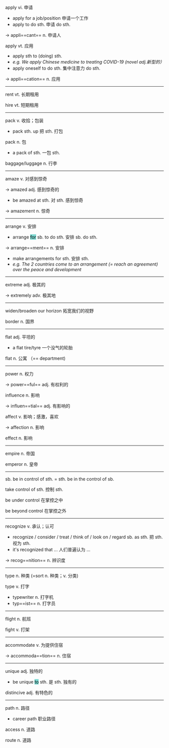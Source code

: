 apply vi. 申请

+ apply for a job/position 申请一个工作
+ apply to do sth. 申请 do sth.

-> appli==cant== n. 申请人

apply vt. 应用

+ apply sth to (doing) sth.
+ *e.g. We apply Chinese medicine to treating COVID-19 (novel adj.新型的）*
+ apply oneself to do sth. 集中注意力 do sth.

-> appli==cation== n. 应用

---

rent vt. 长期租用

hire vt. 短期租用

---

pack v. 收拾；包装

+ pack sth. up 把 sth. 打包

pack n. 包

+ a pack of sth. 一包 sth.

baggage/luggage n. 行李

---

amaze v. 对感到惊奇

-> amazed adj. 感到惊奇的

+ be amazed at sth. 对 sth. 感到惊奇

-> amazement n. 惊奇

---

arrange v. 安排

+ arrange <mark style="background: #39C5BBA6;">for</mark> sb. to do sth. 安排 sb. do sth.

-> arrange==ment== n. 安排

+ make arrangements for sth. 安排 sth.
+ *e.g. The 2 countries come to an arrangement (= reach an agreement) over the peace and development*

---

extreme adj. 极其的

-> extremely adv. 极其地

---

widen/broaden our horizon 拓宽我们的视野

border n. 国界

---

flat adj. 平坦的

+ a flat tire/tyre 一个没气的轮胎

flat n. 公寓 （\== department)

---

power n. 权力

-> power==ful== adj. 有权利的

influence n. 影响

-> influen==tial== adj. 有影响的

affect v. 影响；感激，喜欢

-> affection n. 影响

effect n. 影响

---

empire n. 帝国

emperor n. 皇帝

---

sb. be in control of sth. = sth. be in the control of sb.

take control of sth. 控制 sth.

be under control 在掌控之中

be beyond control 在掌控之外

---

recognize v. 承认；认可

+ recognize / consider / treat / think of / look on / regard sb. as sth. 把 sth. 视为 sth.
+ it's recognized that ... 人们普遍认为 ...

-> recog==nition== n. 辨识度

---

type n. 种类 (=sort n. 种类；v. 分类)

type v. 打字

+ typewriter n. 打字机
+ typ==ist== n. 打字员

---

flight n. 航班

fight v. 打架

---

accommodate v. 为提供住宿

-> accommoda==tion== n. 住宿

---

unique adj. 独特的

+ be unique <mark style="background: #39C5BBA6;">to</mark> sth. 是 sth. 独有的

distincive adj. 有特色的

---

path n. 路径

+ career path 职业路径

access n. 道路

route n. 道路

